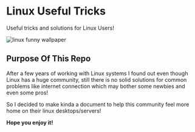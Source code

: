# Linux Useful Tricks
Useful tricks and solutions for Linux Users!

![linux funny wallpaper](https://user-images.githubusercontent.com/29325256/191305307-b858eb94-a1b5-4e59-815f-2fb81d3da605.jpg)

## Purpose Of This Repo
After a few years of working with Linux systems I found out even though Linux has a huge community, still there is no solid solutions for common problems like internet connection which may bother some newbies and even some pros!

So I decided to make kinda a document to help this community feel more home on their linux desktops/servers!

**Hope you enjoy it!**
